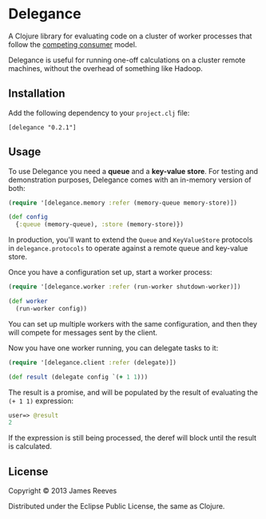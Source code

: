 # Delegance

A Clojure library for evaluating code on a cluster of worker processes
that follow the [competing consumer][1] model.

Delegance is useful for running one-off calculations on a cluster
remote machines, without the overhead of something like Hadoop.

[1]: http://www.enterpriseintegrationpatterns.com/CompetingConsumers.html

## Installation

Add the following dependency to your `project.clj` file:

    [delegance "0.2.1"]

## Usage

To use Delegance you need a **queue** and a **key-value store**. For
testing and demonstration purposes, Delegance comes with an in-memory
version of both:

```clojure
(require '[delegance.memory :refer (memory-queue memory-store)])

(def config
  {:queue (memory-queue), :store (memory-store)})
```

In production, you'll want to extend the `Queue` and `KeyValueStore`
protocols in `delegance.protocols` to operate against a remote queue
and key-value store.

Once you have a configuration set up, start a worker process:

```clojure
(require '[delegance.worker :refer (run-worker shutdown-worker)])

(def worker
  (run-worker config))
```

You can set up multiple workers with the same configuration, and then
they will compete for messages sent by the client.

Now you have one worker running, you can delegate tasks to it:

```clojure
(require '[delegance.client :refer (delegate)])

(def result (delegate config `(+ 1 1)))
```

The result is a promise, and will be populated by the result of
evaluating the `(+ 1 1)` expression:

```clojure
user=> @result
2
```

If the expression is still being processed, the deref will block until
the result is calculated.


## License

Copyright © 2013 James Reeves

Distributed under the Eclipse Public License, the same as Clojure.
